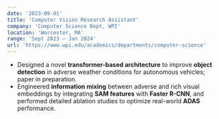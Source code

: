 ```yaml
---
date: '2023-09-01'
title: 'Computer Vision Research Assistant'
company: 'Computer Science Dept, WPI'
location: 'Worcester, MA'
range: 'Sept 2023 – Jan 2024'
url: 'https://www.wpi.edu/academics/departments/computer-science'
---
```


- Designed a novel **transformer-based architecture** to improve **object detection** in adverse weather conditions for autonomous vehicles; paper in preparation.
- Engineered **information mixing** between adverse and rich visual embeddings by integrating **SAM features** with **Faster R-CNN**, and performed detailed ablation studies to optimize real-world **ADAS** performance.

